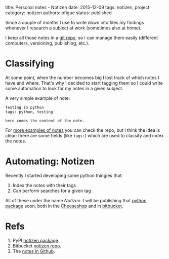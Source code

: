 title: Personal notes - Notizen
date: 2015-12-09
tags: notizen, project
category: notizen
authors: pfigue
status: published

Since a couple of months I use to write down into files my findings whenever I research a subject at work (sometimes also at home).

I keep all those notes in a [git repo](https://github.com/pfigue/notes), so I can manage them easily (different computers, versioning, publishing, etc.).

# Classifying

At some point, when the number becomes big I lost track of which notes I have and where. That's why I decided to start tagging them so I could write some automation to look for my notes in a given subject.

A very simple example of note:

    Testing in python
    tags: python, testing
    
    here comes the content of the note.
    
For [more examples of notes](https://github.com/pfigue/notes) you can check the repo, but I think the idea is clear: there are some fields (like `tags:`) which are used to classify and index the notes.

# Automating: Notizen

Recently I started developing some python thingies that:

  1. Index the notes with their tags
  2. Can perform searches for a given tag
  
All of these under the name *Notizen*. I will be publishing that [python package](FIXME) soon, both in the [Cheeseshop](FIXME) and in [bitbucket](https://bitbucket.org/pfigue/notizen).

# Refs

1. PyPI [notizen package](FIXME).
2. Bitbucket [notizen repo](https://bitbucket.org/pfigue/notizen).
3. The [notes in Github](https://github.com/pfigue/notes).
